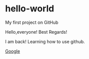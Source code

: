 # hello-world
My first project on GitHub


Hello,everyone!
Best Regards!

I am back!
Learning how to use github.

[Google](https://www.google.com/ncr)
